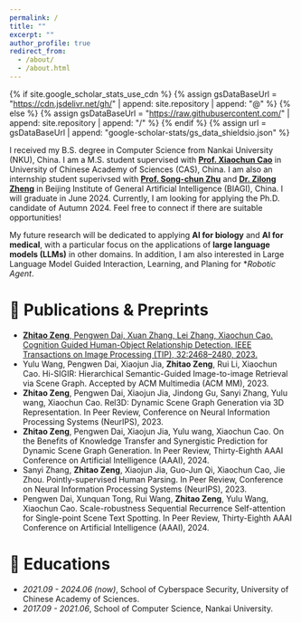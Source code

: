 ```yaml
---
permalink: /
title: ""
excerpt: ""
author_profile: true
redirect_from: 
  - /about/
  - /about.html
---
```


{% if site.google_scholar_stats_use_cdn %}
{% assign gsDataBaseUrl = "https://cdn.jsdelivr.net/gh/" | append: site.repository | append: "@" %}
{% else %}
{% assign gsDataBaseUrl = "https://raw.githubusercontent.com/" | append: site.repository | append: "/" %}
{% endif %}
{% assign url = gsDataBaseUrl | append: "google-scholar-stats/gs_data_shieldsio.json" %}

<span class='anchor' id='about-me'></span>

I received my B.S. degree in Computer Science from Nankai University (NKU), China. I am a M.S. student supervised with [**Prof. Xiaochun Cao**](https://scholar.google.com/citations?user=PDgp6OkAAAAJ&hl=zh-CN&oi=ao) in University of Chinese Academy of Sciences (CAS), China. I am also an internship student superivsed with [**Prof. Song-chun Zhu**](http://www.stat.ucla.edu/~sczhu/) and [**Dr. Zilong Zheng**](https://zilongzheng.github.io) in Beijing Institute of General Artificial Intelligence (BIAGI), China. I will graduate in June 2024. Currently, I am looking for applying the Ph.D. candidate of Autumn 2024. Feel free to connect if there are suitable opportunities!

My future research will be dedicated to applying **AI for biology** and **AI for medical**, with a particular focus on the applications of **large language models (LLMs)** in other domains. In addition, I am also interested in Large Language Model Guided Interaction, Learning, and Planing for **Robotic Agent*.


# 📝 Publications & Preprints

<!-- - **Zhitao Zeng**, Pengwen Dai, Xuan Zhang, Lei Zhang, and Xiaochun Cao. [Cognition guided human-object relationship detection. **IEEE Transactions on Image Processing, 32:2468–2480, 2023.**](https://ieeexplore.ieee.org/document/10112623)
[code: https://github.com/zztao6/RPT](https://github.com/zztao6/RPT)
![framework](/images/framework.png)
![results](/images/qualitative_results.png) -->

<!--
<div class='paper-box'><div class='paper-box-image'><div><div class="badge">TIP 2023</div><img src='/images/framework.png' alt="sym" width="100%"></div></div>
<div class='paper-box-text' markdown="1">

Cognition guided human-object relationship detection. IEEE Transactions on Image Processing **(TIP)**, 32:2468–2480, 2023.

**Zhitao Zeng**, Pengwen Dai, Xuan Zhang, Lei Zhang, and Xiaochun Cao.

[Paper Link: https://ieeexplore.ieee.org/document/10112623](https://ieeexplore.ieee.org/document/10112623)
  
[Code Link: https://github.com/zztao6/RPT](https://github.com/zztao6/RPT)

</div>
</div>
-->

- [**Zhitao Zeng**, Pengwen Dai, Xuan Zhang, Lei Zhang, Xiaochun Cao. Cognition Guided Human-Object Relationship Detection. IEEE Transactions on Image Processing (TIP), 32:2468–2480, 2023.](https://ieeexplore.ieee.org/document/10112623)
- Yulu Wang, Pengwen Dai, Xiaojun Jia, **Zhitao Zeng**, Rui Li, Xiaochun Cao. Hi-SIGIR: Hierarchical Semantic-Guided Image-to-image Retrieval via Scene Graph. Accepted by ACM Multimedia (ACM MM), 2023.
- **Zhitao Zeng**, Pengwen Dai, Xiaojun Jia, Jindong Gu, Sanyi Zhang, Yulu wang, Xiaochun Cao. Rel3D: Dynamic Scene Graph Generation via 3D Representation. In Peer Review, Conference on Neural Information Processing Systems (NeurIPS), 2023.
- **Zhitao Zeng**, Pengwen Dai, Xiaojun Jia, Yulu wang, Xiaochun Cao. On the Benefits of Knowledge Transfer and Synergistic Prediction for Dynamic Scene Graph Generation. In Peer Review, Thirty-Eighth AAAI Conference on Artificial Intelligence (AAAI), 2024.
- Sanyi Zhang, **Zhitao Zeng**, Xiaojun Jia, Guo-Jun Qi, Xiaochun Cao, Jie Zhou. Pointly-supervised Human Parsing. In Peer Review, Conference on Neural Information Processing Systems (NeurIPS), 2023.
- Pengwen Dai, Xunquan Tong, Rui Wang, **Zhitao Zeng**, Yulu Wang, Xiaochun Cao. Scale-robustness Sequential Recurrence Self-attention for Single-point Scene Text Spotting. In Peer Review, Thirty-Eighth AAAI Conference on Artificial Intelligence (AAAI), 2024.


# 📖 Educations
- *2021.09 - 2024.06 (now)*, School of Cyberspace Security, University of Chinese Academy of Sciences. 
- *2017.09 - 2021.06*, School of Computer Science, Nankai University. 
